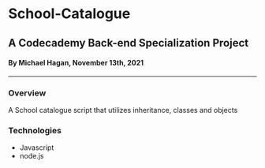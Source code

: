 # School-Catalogue

## A Codecademy Back-end Specialization Project

#### By Michael Hagan, November 13th, 2021
------------------------------------------------

### Overview
A School catalogue script that utilizes inheritance, classes and objects

### Technologies
* Javascript
* node.js

